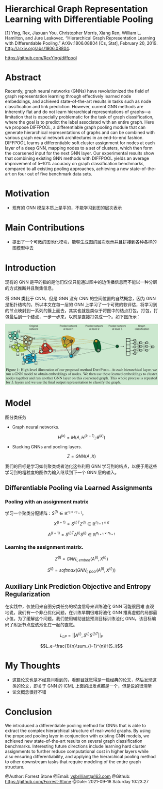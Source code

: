 # Hierarchical Graph Representation Learning with Differentiable Pooling

[1] Ying, Rex, Jiaxuan You, Christopher Morris, Xiang Ren, William L. Hamilton, and Jure Leskovec. “Hierarchical Graph Representation Learning with Differentiable Pooling.” ArXiv:1806.08804 [Cs, Stat], February 20, 2019. http://arxiv.org/abs/1806.08804.

 https://github.com/RexYing/diffpool


# Abstract

Recently, graph neural networks (GNNs) have revolutionized the field of graph representation learning through effectively learned node embeddings, and achieved state-of-the-art results in tasks such as node classification and link prediction. However, current GNN methods are inherently flat and do not learn hierarchical representations of graphs—a limitation that is especially problematic for the task of graph classification, where the goal is to predict the label associated with an entire graph. Here we propose DIFFPOOL, a differentiable graph pooling module that can generate hierarchical representations of graphs and can be combined with various graph neural network architectures in an end-to-end fashion. DIFFPOOL learns a differentiable soft cluster assignment for nodes at each layer of a deep GNN, mapping nodes to a set of clusters, which then form the coarsened input for the next GNN layer. Our experimental results show that combining existing GNN methods with DIFFPOOL yields an average improvement of 5–10% accuracy on graph classification benchmarks, compared to all existing pooling approaches, achieving a new state-of-the-art on four out of five benchmark data sets.

# Motivation

- 现有的 GNN 模型本质上是平的，不能学习到图的层次表示

# Main Contributions

- 提出了一个可微的图池化模块，能够生成图的层次表示并且拼接到各种各样的图模型中去

# Introduction

现有的 GNN 是平的指的是他们仅仅只能通过图中的边传播信息而不能以一种分层的方式推断并且聚集信息。

将 GNN 类比于 CNN，但是 GNN 没有 CNN 的空间位置的自然概念，因为 GNN 是拓扑结构的。所以本文在每一层的 GNN 上学习了一个可微的软评估，将学习到的节点映射到一系列的簇上面去，其实也就是类似于将图中的结点打包，打包，打包最后到一个结点，一步一步来，以前是直接打包成一个。如下图所示：

![diff](./images/diffpool.png)

# Model

图分类任务

- Graph neural networks.

$$H^{(k)}=M(A,H^{(k-1)};\theta^{(k)})$$

- Stacking GNNs and pooling layers.

$$Z=GNN(A, X)$$

我们的目标是学习如何聚类或者池化这些利用 GNN 学习到的结点，以便于用这些学习到的粗粒度的图作为输入继续到下一个 GNN 层的输入。

## Differentiable Pooling via Learned Assignments

### Pooling with an assignment matrix

学习一个聚类分配矩阵：$S^{(l)}\in \mathbb{R}^{n_l \times n_{l+1}}$。

$$X^{(l+1)}={S^{(l)}}^TZ^{(l)}\in \mathbb{R}^{n_{l+1}\times d}$$

$$A^{(l+1)}={S^{(l)}}^TA^{(l)}S^{(l)}\in \mathbb{R}^{n_{l+1}\times n_{l+1}}$$

### Learning the assignment matrix.

$$Z^{(l)}=GNN_{l,embed}(A^{(l)}, X^{(l)})$$

$$S^{(l)}=softmax(GNN_{l, pool}(A^{(l)}, X^{(l)}))$$

## Auxiliary Link Prediction Objective and Entropy Regularization

在实践中，仅使用来自图分类任务的梯度信号来训练池化 GNN 可能很困难 直观地说，我们有一个非凸优化问题，在训练早期很难将池化 GNN 推离虚假的局部最小值。为了缓解这个问题，我们使用辅助链接预测目标训练池化 GNN，该目标编码了附近节点应该池化在一起的直觉。

$$L_{LP}=||A^{(l)},S^{(l)}{S^{(l)}}^T||_F$$

$$L_e=\frac{1}{n}\sum_{i=1}^{n}H(S_i)$$

# My Thoughts

- 这篇论文也是不经意间看到的，看题目就觉得是一篇经典的论文，然后发现这类的论文，即关于 GNN 的 ICML 上面的出发点都是一个，但是说的很清晰
- 论文概念很好不错

# Conclusion

We introduced a differentiable pooling method for GNNs that is able to extract the complex hierarchical structure of real-world graphs. By using the proposed pooling layer in conjunction with existing GNN models, we achieved new state-of-the-art results on several graph classification benchmarks. Interesting future directions include learning hard cluster assignments to further reduce computational cost in higher layers while also ensuring differentiability, and applying the hierarchical pooling method to other downstream tasks that require modeling of the entire graph structure.




@Author: Forrest Stone
@Email: ysbrilliant@163.com
@Github: https://github.com/Forrest-Stone
@Date: 2021-09-18 Saturday 10:23:27
